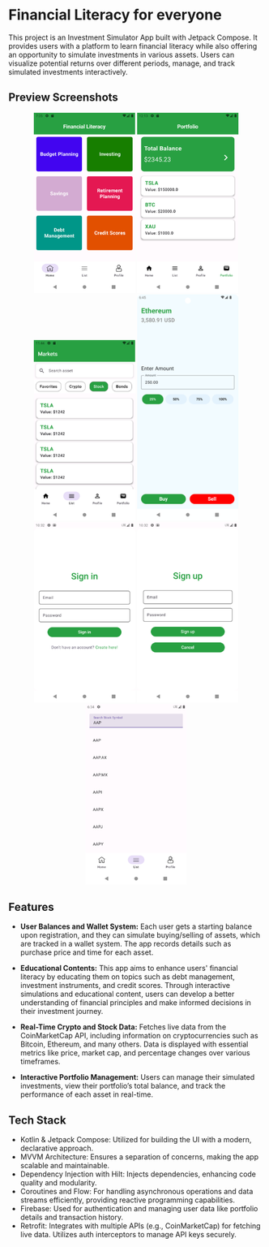 # Financial Literacy for everyone

This project is an Investment Simulator App built with Jetpack Compose. It provides users with a platform to learn financial literacy while also offering an opportunity to simulate investments in various assets. Users can visualize potential returns over different periods, manage, and track simulated investments interactively.

## Preview Screenshots
<p align="center">
  <img src="/Screenshots/homePage.png" alt="Home Page" width="200"/>
  <img src="/Screenshots/portfolio.png" alt="Portfolio Page" width="200"/>
  <img src="/Screenshots/markets.png" alt="Markets Page" width="200"/>
  <img src="/Screenshots/trade.png" alt="Trade Page" width="200"/>
  <img src="/Screenshots/signIn.png" alt="SignIn Page" width="200"/>
  <img src="/Screenshots/signUp.png" alt="SignUp Page" width="200"/>
  <img src="/Screenshots/searchPage.png" alt="Search Page" width="200"/>
</p>

## Features
- **User Balances and Wallet System:** Each user gets a starting balance upon registration, and they can simulate buying/selling of assets, which are tracked in a wallet system. The app records details such as purchase price and time for each asset.

- **Educational Contents:** This app aims to enhance users' financial literacy by educating them on topics such as debt management, investment instruments, and credit scores. Through interactive simulations and educational content, users can develop a better understanding of financial principles and make informed decisions in their investment journey.

- **Real-Time Crypto and Stock Data:** Fetches live data from the CoinMarketCap API, including information on cryptocurrencies such as Bitcoin, Ethereum, and many others. Data is displayed with essential metrics like price, market cap, and percentage changes over various timeframes.

- **Interactive Portfolio Management:** Users can manage their simulated investments, view their portfolio’s total balance, and track the performance of each asset in real-time.

## Tech Stack
- Kotlin & Jetpack Compose: Utilized for building the UI with a modern, declarative approach.
- MVVM Architecture: Ensures a separation of concerns, making the app scalable and maintainable.
- Dependency Injection with Hilt: Injects dependencies, enhancing code quality and modularity.
- Coroutines and Flow: For handling asynchronous operations and data streams efficiently, providing reactive programming capabilities.
- Firebase: Used for authentication and managing user data like portfolio details and transaction history.
- Retrofit: Integrates with multiple APIs (e.g., CoinMarketCap) for fetching live data. Utilizes auth interceptors to manage API keys securely.
